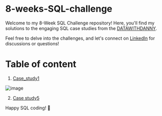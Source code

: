 # 8-weeks-SQL-challenge

Welcome to my 8-Week SQL Challenge repository! Here, you'll find my solutions to the engaging SQL case studies from the [DATAWITHDANNY](https://8weeksqlchallenge.com/).

Feel free to delve into the challenges, and let's connect on [LinkedIn](https://www.linkedin.com/in/sushmita-roy-341abb267/) for discussions or questions!

# Table of content
1. [Case_study1
](https://github.com/roysushmita/8-weeks-SQL-challenge/tree/main/case%20study_1
)

![image](https://github.com/roysushmita/8-weeks-SQL-challenge/assets/129031314/b25d9107-63fc-463a-80d8-e5a54b168f33)

2. [Case study5](https://github.com/roysushmita/8-weeks-SQL-challenge/tree/main/Case%20study%235)
   
Happy SQL coding! 🚀
